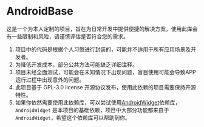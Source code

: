 # AndroidBase

这是一个为本人定制的项目，旨在为日常开发中提供便捷的解决方案，使用此库会有一些限制和风险，请谨慎评估是否符合您的需求。

1. 项目中的代码是根据个人习惯进行封装的，可能并不适用于所有应用场景及开发者。
2. 为降低开发成本，部分公共方法可能缺乏详细注释。
3. 项目未经全面测试，可能会在未知情况下出现问题，盲目使用可能会导致APP运行过程中出现意外的问题。
4. 此项目基于 GPL-3.0 license 开源协议发布，使用此依赖的项目需要保持开源特性。
5. 如果你依然需要使用此依赖库，可以尝试使用[AndroidWidget][AndroidWidgetLibrary]依赖库，`AndroidWidget`
   是本项目的基础依赖，项目中大部分功能都来自于`AndroidWidget`，希望这个依赖库可以帮助到你。

[AndroidWidgetLibrary]: https://github.com/bonepeople/AndroidWidget